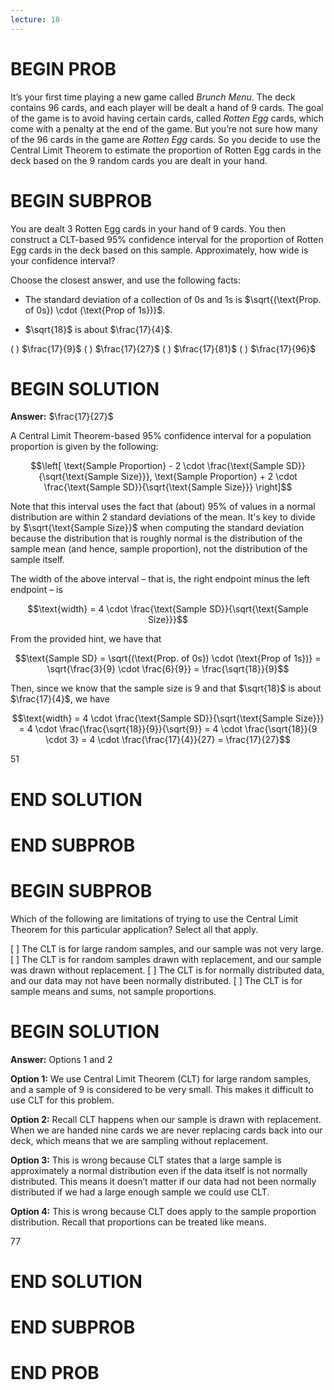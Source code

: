 ```yaml
---
lecture: 18
---
```


# BEGIN PROB
It’s your first time playing a new game called *Brunch Menu*. The deck contains 96 cards, and each player will be dealt a hand of 9 cards. The goal of the game is to avoid having certain cards, called *Rotten Egg* cards, which come with a penalty at the end of the game. But you’re not sure how many of the 96 cards in the game are *Rotten Egg* cards. So you decide to use the Central Limit Theorem to estimate the proportion of Rotten Egg cards in the deck based on the 9 random cards you are dealt in your hand.

# BEGIN SUBPROB
You are dealt 3 Rotten Egg cards in your hand of 9 cards. You then construct a CLT-based 95% confidence interval for the proportion of Rotten Egg cards in the deck based on this sample. Approximately, how wide is your confidence interval?

Choose the closest answer, and use the following facts:

- The standard deviation of a collection of 0s and 1s is $\sqrt{(\text{Prop. of 0s}) \cdot (\text{Prop of 1s})}$.

- $\sqrt{18}$ is about $\frac{17}{4}$.

( ) $\frac{17}{9}$
( ) $\frac{17}{27}$
( ) $\frac{17}{81}$
( ) $\frac{17}{96}$

# BEGIN SOLUTION

**Answer:** $\frac{17}{27}$

A Central Limit Theorem-based 95% confidence interval for a population proportion is given by the following:

$$\left[ \text{Sample Proportion} - 2 \cdot \frac{\text{Sample SD}}{\sqrt{\text{Sample Size}}}, \text{Sample Proportion} + 2 \cdot \frac{\text{Sample SD}}{\sqrt{\text{Sample Size}}} \right]$$

Note that this interval uses the fact that (about) 95% of values in a normal distribution are within 2 standard deviations of the mean. It's key to divide by $\sqrt{\text{Sample Size}}$ when computing the standard deviation because the distribution that is roughly normal is the distribution of the sample mean (and hence, sample proportion), not the distribution of the sample itself.

The width of the above interval – that is, the right endpoint minus the left endpoint – is

$$\text{width} = 4 \cdot \frac{\text{Sample SD}}{\sqrt{\text{Sample Size}}}$$

From the provided hint, we have that

$$\text{Sample SD} = \sqrt{(\text{Prop. of 0s}) \cdot (\text{Prop of 1s})} = \sqrt{\frac{3}{9} \cdot \frac{6}{9}} = \frac{\sqrt{18}}{9}$$

Then, since we know that the sample size is 9 and that $\sqrt{18}$ is about $\frac{17}{4}$, we have

$$\text{width} =  4 \cdot \frac{\text{Sample SD}}{\sqrt{\text{Sample Size}}} = 4 \cdot \frac{\frac{\sqrt{18}}{9}}{\sqrt{9}} = 4 \cdot \frac{\sqrt{18}}{9 \cdot 3} = 4 \cdot \frac{\frac{17}{4}}{27} = \frac{17}{27}$$

<average>51</average>

# END SOLUTION

# END SUBPROB

# BEGIN SUBPROB
Which of the following are limitations of trying to use the Central Limit Theorem for
this particular application? Select all that apply.


[ ] The CLT is for large random samples, and our sample was not very large.
[ ] The CLT is for random samples drawn with replacement, and our sample was drawn without replacement.
[ ] The CLT is for normally distributed data, and our data may not have been normally distributed.
[ ] The CLT is for sample means and sums, not sample proportions.

# BEGIN SOLUTION

**Answer:** Options 1 and 2

**Option 1:** We use Central Limit Theorem (CLT) for large random samples, and a sample of 9 is considered to be very small. This makes it difficult to use CLT for this problem.

**Option 2:** Recall CLT happens when our sample is drawn with replacement. When we are handed nine cards we are never replacing cards back into our deck, which means that we are sampling without replacement.

**Option 3:** This is wrong because CLT states that a large sample is approximately a normal distribution even if the data itself is not normally distributed. This means it doesn’t matter if our data had not been normally distributed if we had a large enough sample we could use CLT.

**Option 4:** This is wrong because CLT does apply to the sample proportion distribution. Recall that proportions can be treated like means.

<average>77</average>

# END SOLUTION

# END SUBPROB

# END PROB
